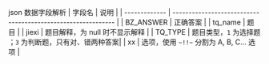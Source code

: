 json 数据字段解析
| 字段名 | 说明 | 
| ------------- | ------------------------------------------------------------ | 
| BZ_ANSWER | 正确答案 | 
| tq_name | 题目 | 
| jiexi | 题目解释，为 null 时不显示解释 | 
| TQ_TYPE | 题目类型，`1` 为选择题 ；`3` 为判断题，只有对、错两种答案| 
| xx | 选项，使用 `~!!~` 分割为 A, B, C... 选项 |